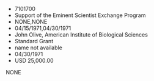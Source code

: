 * 7101700
* Support of the Eminent Scientist Exchange Program
* NONE,NONE
* 04/15/1971,04/30/1971
* John Olive, American Institute of Biological Sciences
* Standard Grant
* name not available
* 04/30/1971
* USD 25,000.00

NONE